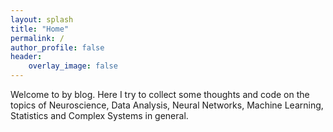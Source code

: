 ```yaml
---
layout: splash
title: "Home"
permalink: /
author_profile: false
header:
    overlay_image: false
---
```


Welcome to by blog.
Here I try to collect some thoughts and code on the topics of 
Neuroscience, Data Analysis, Neural Networks, Machine Learning, Statistics and 
Complex Systems in general.